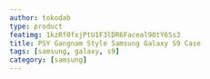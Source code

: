 ```yaml
---
author: tokodab
type: product
featimg: 1kzRf0fxjPtU1F3lDR6Faceal90tY6Ss3
title: PSY Gangnam Style Samsung Galaxy S9 Case
tags: [samsung, galaxy, s9]
category: [samsung]
---
```

